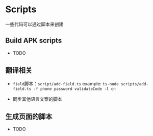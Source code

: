 # Scripts

一些代码可以通过脚本来创建

## Build APK scripts

- TODO

## 翻译相关

- `field`脚本：`script/add-field.ts`
  example: `ts-node scripts/add-field.ts -f phone password validateCode -l cn`

- 同步其他语言文案的脚本

## 生成页面的脚本

- TODO
